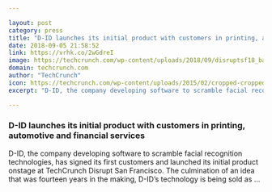 ```yaml
---

layout: post
category: press
title: "D-ID launches its initial product with customers in printing, automotive and financial services"
date: 2018-09-05 21:58:52
link: https://vrhk.co/2wGdreI
image: https://techcrunch.com/wp-content/uploads/2018/09/disruptsf18_battlefield_D-ID_5.jpg?w=600
domain: techcrunch.com
author: "TechCrunch"
icon: https://techcrunch.com/wp-content/uploads/2015/02/cropped-cropped-favicon-gradient.png?w=180
excerpt: "D-ID, the company developing software to scramble facial recognition technologies, has signed its first customers and launched its initial product onstage at TechCrunch Disrupt San Francisco. The culmination of an idea that was fourteen years in the making, D-ID’s technology is being sold as …"

---
```


### D-ID launches its initial product with customers in printing, automotive and financial services

D-ID, the company developing software to scramble facial recognition technologies, has signed its first customers and launched its initial product onstage at TechCrunch Disrupt San Francisco. The culmination of an idea that was fourteen years in the making, D-ID’s technology is being sold as …